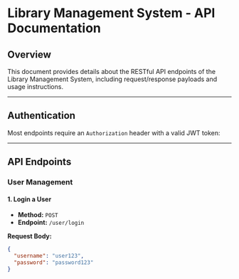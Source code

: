 # Library Management System - API Documentation

## Overview

This document provides details about the RESTful API endpoints of the Library Management System, including request/response payloads and usage instructions.

---

## **Authentication**

Most endpoints require an `Authorization` header with a valid JWT token:

---

## **API Endpoints**

### **User Management**

#### 1. Login a User

- **Method:** `POST`  
- **Endpoint:** `/user/login`

**Request Body:**
```json
{
  "username": "user123",
  "password": "password123"
}
